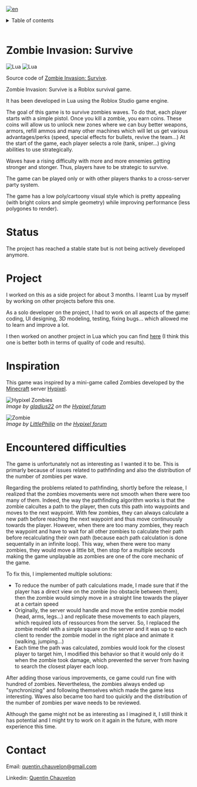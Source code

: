 [![en](https://img.shields.io/badge/lang-fr-blue.svg)](README.fr.md)


<details>
  <summary>Table of contents</summary>

1. [Zombie Invasion: Survive](#zombie-invasion-survive)
2. [Status](#status)
3. [Project](#project)
4. [Inspiration](#inspiration)
5. [Encountered difficulties](#encountered-difficulties)
6. [Contact](#contact)
</details>
<br>


# Zombie Invasion: Survive

![Lua](https://img.shields.io/badge/Lua-2C2D72?style=flat&logo=lua&logoColor=2C2D72&labelColor=grey)
![Lua](https://img.shields.io/badge/Roblox%20Studio-00A2FF?style=flat&logo=roblox-studio&logoColor=00A2FF&labelColor=grey)

Source code of [Zombie Invasion: Survive](https://www.roblox.com/games/9574923822).

Zombie Invasion: Survive is a Roblox survival game.

It has been developed in Lua using the Roblox Studio game engine.

The goal of this game is to survive zombies waves. To do that, each player starts with a simple pistol. Once you kill a zombie, you earn coins. These coins will allow us to unlock new zones where we can buy better weapons, armors, refill ammos and many other machines which will let us get various advantages/perks (speed, special effects for bullets, revive the team...)
At the start of the game, each player selects a role (tank, sniper...) giving abilities to use strategically.

Waves have a rising difficulty with more and more ennemies getting stronger and stonger. Thus, players have to be strategic to survive.

The game can be played only or with other players thanks to a cross-server party system.

The game has a low poly/cartoony visual style which is pretty appealing (with bright colors and simple geometry) while improving performance (less polygones to render). 


# Status

The project has reached a stable state but is not being actively developed anymore.


# Project

I worked on this as a side project for about 3 months. I learnt Lua by myself by working on other projects before this one.

As a solo developer on the project, I had to work on all aspects of the game: coding, UI designing, 3D modeling, testing, fixing bugs... which allowed me to learn and improve a lot.

I then worked on another project in Lua which you can find [here](https://github.com/Quentin-Chauvelon/Social_Media_Simulator) (I think this one is better both in terms of quality of code and results).


# Inspiration

This game was inspired by a mini-game called Zombies developed by the [Minecraft](https://www.minecraft.net/en-us) server [Hypixel](https://hypixel.net/).

![Hypixel Zombies](https://hypixel.net/attachments/unknown5-png.2795779/)  
*Image by [gladius22](https://hypixel.net/members/gladius22.3004338/) on the [Hypixel forum](https://hypixel.net/threads/guide-my-de-zombies-strategy-guide.4637320/post-33474789)*

![Zombie](https://hypixel.net/attachments/upload_2018-7-9_18-25-5-png.954191/)  
*Image by [LittlePhilip](https://hypixel.net/members/littlephilip.145858/) on the [Hypixel forum](https://hypixel.net/threads/guide-almost-everything-about-hypixel-zombies.1210823/)*


# Encountered difficulties

The game is unfortunately not as interesting as I wanted it to be. This is primarly because of issues related to pathfinding and also the distribution of the number of zombies per wave.

Regarding the problems related to pathfinding, shortly before the release, I realized that the zombies movements were not smooth when there were too many of them. Indeed, the way the pathfinding algorithm works is that the zombie calcultes a path to the player, then cuts this path into waypoints and moves to the next waypoint. With few zombies, they can always calculate a new path before reaching the next waypoint and thus move continuously towards the player. However, when there are too many zombies, they reach the waypoint and have to wait for all other zombies to calculate their path before recalculating their own path (because each path calculation is done sequentally in an infinite loop). This way, when there were too many zombies, they would move a little bit, then stop for a multiple seconds making the game unplayable as zombies are one of the core mechanic of the game.

To fix this, I implemented multiple solutions:
- To reduce the number of path calculations made, I made sure that if the player has a direct view on the zombie (no obstacle between them), then the zombie would simply move in a straight line towards the player at a certain speed
- Originally, the server would handle and move the entire zombie model (head, arms, legs...) and replicate these movements to each players, which required lots of ressources from the server. So, I replaced the zombie model with a simple square on the server and it was up to each client to render the zombie model in the right place and animate it (walking, jumping...)
- Each time the path was calculated, zombies would look for the closest player to target him, I modified this behavior so that it would only do it when the zombie took damage, which prevented the server from having to search the closest player each loop.

After adding those various improvements, ce game could run fine with hundred of zombies. Nevertheless, the zombies always ended up "synchronizing" and following themselves which made the game less interesting. Waves also became too hard too quickly and the distribution of the number of zombies per wave needs to be reviewed.

Although the game might not be as interesting as I imagined it, I still think it has potential and I might try to work on it again in the future, with more experience this time.


# Contact

Email: [quentin.chauvelon@gmail.com](mailto:quentin.chauvelon@gmail.com)

Linkedin: [Quentin Chauvelon](https://www.linkedin.com/in/quentin-chauvelon/)
